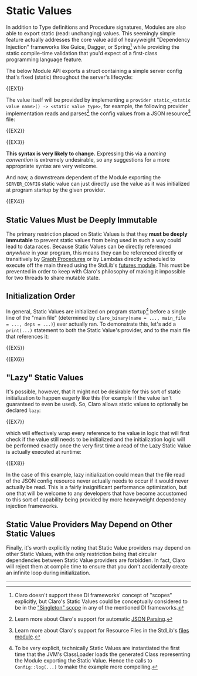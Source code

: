 # Static Values

In addition to Type definitions and Procedure signatures, Modules are also able to export static (read: unchanging)
values. This seemingly simple feature actually addresses the core value add of heavyweight "Dependency Injection"
frameworks like Guice, Dagger, or Spring[^1] while providing the static compile-time validation that you'd expect of a
first-class programming language feature. 

The below Module API exports a struct containing a simple server config that's fixed (static) throughout the server's
lifecycle:

{{EX1}}

The value itself will be provided by implementing a `provider static_<static value name>() -> <static value type>`, for
example, the following provider implementation reads and parses[^2] the config values from a JSON resource[^3] file:

{{EX2}}

{{EX3}}

<div class="warning"><b>This syntax is very likely to change.</b> Expressing this via a <i>naming convention</i> is
extremely undesirable, so any suggestions for a more appropriate syntax are very welcome.</div>

And now, a downstream dependent of the Module exporting the `SERVER_CONFIG` static value can just directly use the value
as it was initialized at program startup by the given provider.

{{EX4}}

## Static Values Must be Deeply Immutable

The primary restriction placed on Static Values is that they **must be deeply immutable** to prevent static values from
being used in such a way could lead to data races. Because Static Values can be directly referenced _anywhere_ in your
program, this means they can be referenced directly or transitively by
[Graph Procedures](../../../graph_procedures/graph_procedures.generated_docs.md) or by Lambdas directly scheduled to
execute off the main thread using the StdLib's [futures module](../../../stdlib/futures_module.generated_docs.md). This
must be prevented in order to keep with Claro's philosophy of making it impossible for two threads to share mutable
state.

## Initialization Order

In general, Static Values are initialized on program startup[^4] before a single line of the "main file" (determined by 
`claro_binary(name = ..., main_file = ..., deps = ...)`) ever actually ran. To demonstrate this, let's add a 
`print(...)` statement to both the Static Value's provider, and to the main file that references it:

{{EX5}}

{{EX6}}

## "Lazy" Static Values

It's possible, however, that it might not be desirable for this sort of static initialization to happen eagerly like
this (for example if the value isn't guaranteed to even be used). So, Claro allows static values to optionally be
declared `lazy`:

{{EX7}}

which will effectively wrap every reference to the value in logic that will first check if the value still needs to be
initialized and the initialization logic will be performed exactly once the very first time a read of the Lazy Static 
Value is actually executed at runtime:

{{EX8}}

In the case of this example, lazy initialization could mean that the file read of the JSON config resource never
actually needs to occur if it would never actually be read. This is a fairly insignificant performance optimization, but
one that will be welcome to any developers that have become accustomed to this sort of capability being provided by more
heavyweight dependency injection frameworks.

## Static Value Providers May Depend on Other Static Values

Finally, it's worth explicitly noting that Static Value providers may depend on other Static Values, with the only
restriction being that circular dependencies between Static Value providers are forbidden. In fact, Claro will reject
them at compile time to ensure that you don't accidentally create an infinite loop during initialization.

---

[^1]: Claro doesn't support these DI frameworks' concept of "scopes" explicitly, but Claro's Static Values could be 
conceptually considered to be in the ["Singleton" scope](https://github.com/google/guice/wiki/Scopes#singleton) in any
of the mentioned DI frameworks.

[^2]: Learn more about Claro's support for automatic [JSON Parsing](../../../json_parsing/json_parsing.generated_docs.md).

[^3]: Learn more about Claro's support for Resource Files in the StdLib's [files module](../../../stdlib/files_module.generated_docs.md).

[^4]: To be very explicit, technically Static Values are instantiated the first time that the JVM's ClassLoader loads 
      the generated Class representing the Module exporting the Static Value. Hence the calls to `Config::log(...)` to
      make the example more compelling.
